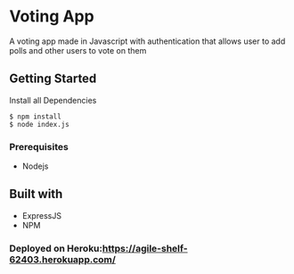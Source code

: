 # Voting App

A voting app made in Javascript with authentication that allows user to add polls and other users to vote on them

## Getting Started
Install all Dependencies
```shell
$ npm install
$ node index.js
```
### Prerequisites
* Nodejs

## Built with
* ExpressJS
* NPM
### Deployed on Heroku:https://agile-shelf-62403.herokuapp.com/
